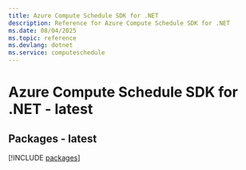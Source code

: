 ```yaml
---
title: Azure Compute Schedule SDK for .NET
description: Reference for Azure Compute Schedule SDK for .NET
ms.date: 08/04/2025
ms.topic: reference
ms.devlang: dotnet
ms.service: computeschedule
---
```

# Azure Compute Schedule SDK for .NET - latest
## Packages - latest
[!INCLUDE [packages](compute-schedule-index.md)]